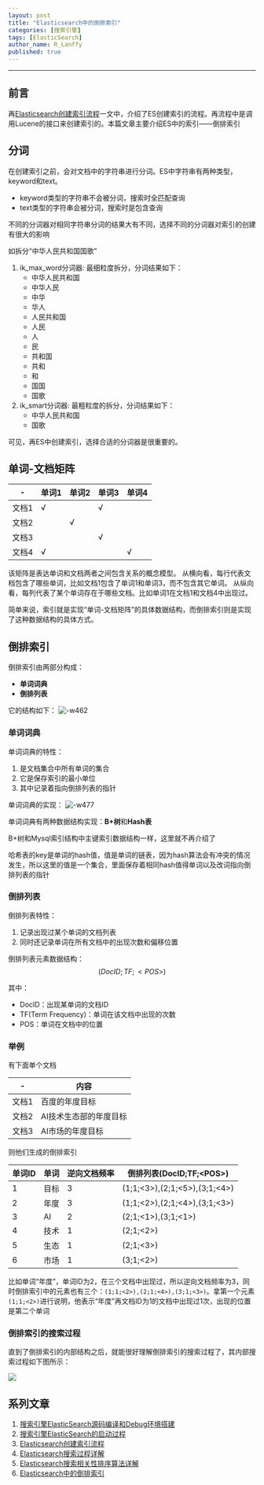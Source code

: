 ```yaml
---
layout: post
title: "Elasticsearch中的倒排索引"
categories: [搜索引擎]
tags: [ElasticSearch]
author_name: R_Lanffy
published: true
---
```

---

## 前言

再[Elasticsearch创建索引流程](https://lanffy.github.io/2019/04/16/How-Elasticsearch-Create-Index)一文中，介绍了ES创建索引的流程。再流程中是调用Lucene的接口来创建索引的。本篇文章主要介绍ES中的索引——倒排索引

## 分词

在创建索引之前，会对文档中的字符串进行分词。ES中字符串有两种类型，keyword和text。

* keyword类型的字符串不会被分词，搜索时全匹配查询
* text类型的字符串会被分词，搜索时是包含查询

不同的分词器对相同字符串分词的结果大有不同，选择不同的分词器对索引的创建有很大的影响

如拆分“中华人民共和国国歌”

1. ik_max_word分词器: 最细粒度拆分，分词结果如下：
    * 中华人民共和国
    * 中华人民
    * 中华
    * 华人
    * 人民共和国
    * 人民
    * 人
    * 民
    * 共和国
    * 共和
    * 和
    * 国国
    * 国歌
2. ik_smart分词器: 最粗粒度的拆分，分词结果如下：
    * 中华人民共和国
    * 国歌

可见，再ES中创建索引，选择合适的分词器是很重要的。

## 单词-文档矩阵

-|单词1|单词2|单词3|单词4
---|---|---|---|---
文档1|√||√|
文档2||√||
文档3|||√|
文档4|√|||√


该矩阵是表达单词和文档两者之间包含关系的概念模型。
从横向看，每行代表文档包含了哪些单词，比如文档1包含了单词1和单词3，而不包含其它单词。
从纵向看，每列代表了某个单词存在于哪些文档。比如单词1在文档1和文档4中出现过。

简单来说，索引就是实现“单词-文档矩阵”的具体数据结构，而倒排索引则是实现了这种数据结构的具体方式。

## 倒排索引

倒排索引由两部分构成：

* **单词词典**
* **倒排列表**

它的结构如下：
![-w462](/images/posts/2019/15574746644761.jpg)

### 单词词典
单词词典的特性：

1. 是文档集合中所有单词的集合
2. 它是保存索引的最小单位
3. 其中记录着指向倒排列表的指针

单词词典的实现：
![-w477](/images/posts/2019/15574747649420.jpg)

单词词典有两种数据结构实现：**B+树**和**Hash表**

B+树和Mysql索引结构中主键索引数据结构一样，这里就不再介绍了

哈希表的key是单词的hash值，值是单词的链表，因为hash算法会有冲突的情况发生，所以这里的值是一个集合，里面保存着相同hash值得单词以及改词指向倒排列表的指针

### 倒排列表

倒排列表特性：

1. 记录出现过某个单词的文档列表
2. 同时还记录单词在所有文档中的出现次数和偏移位置

倒排列表元素数据结构：$$(DocID;TF;<POS>)$$

其中：

* DocID：出现某单词的文档ID
* TF(Term Frequency)：单词在该文档中出现的次数
* POS：单词在文档中的位置

### 举例
有下面单个文档

-|内容
---|---
文档1|百度的年度目标
文档2|AI技术生态部的年度目标
文档3|AI市场的年度目标

则他们生成的倒排索引

单词ID|单词|逆向文档频率|倒排列表(DocID;TF;\<POS\>)
---|---|---|---
1|目标|3|(1;1;<3>),(2;1;<5>),(3;1;<4>)
2|年度|3|(1;1;<2>),(2;1;<4>),(3;1;<3>)
3|AI|2|(2;1;<1>),(3;1;<1>)
4|技术|1|(2;1;<2>)
5|生态|1|(2;1;<3>)
6|市场|1|(3;1;<2>)

比如单词“年度”，单词ID为2，在三个文档中出现过，所以逆向文档频率为3，同时倒排索引中的元素也有三个：``(1;1;<2>),(2;1;<4>),(3;1;<3>)``。拿第一个元素``(1;1;<2>)``进行说明，他表示“年度”再文档ID为1的文档中出现过1次，出现的位置是第二个单词

### 倒排索引的搜索过程

直到了倒排索引的内部结构之后，就能很好理解倒排索引的搜索过程了，其内部搜索过程如下图所示：

![](/images/posts/2019/15574751723905.jpg)

## 系列文章

1. [搜索引擎ElasticSearch源码编译和Debug环境搭建](https://lanffy.github.io/2019/04/08/Elasticsearch-Compile-Source-And-Debug)
2. [搜索引擎ElasticSearch的启动过程](https://lanffy.github.io/2019/04/09/ElasticSearch-Start-Up-Process)
3. [Elasticsearch创建索引流程](https://lanffy.github.io/2019/04/16/How-Elasticsearch-Create-Index)
4. [Elasticsearch搜索过程详解](https://lanffy.github.io/2019/04/30/ElasticSearch-Search-Process)
5. [Elasticsearch搜索相关性排序算法详解](https://lanffy.github.io/2019/05/08/Elasticsearch-Search-Score-Algorithm)
6. [Elasticsearch中的倒排索引](https://lanffy.github.io/2019/05/10/Inverted-Index-In-Elasticsearch)